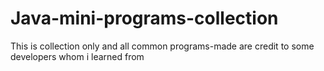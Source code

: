 # Java-mini-programs-collection
This is collection only and all common programs-made are credit to some developers whom i learned from
